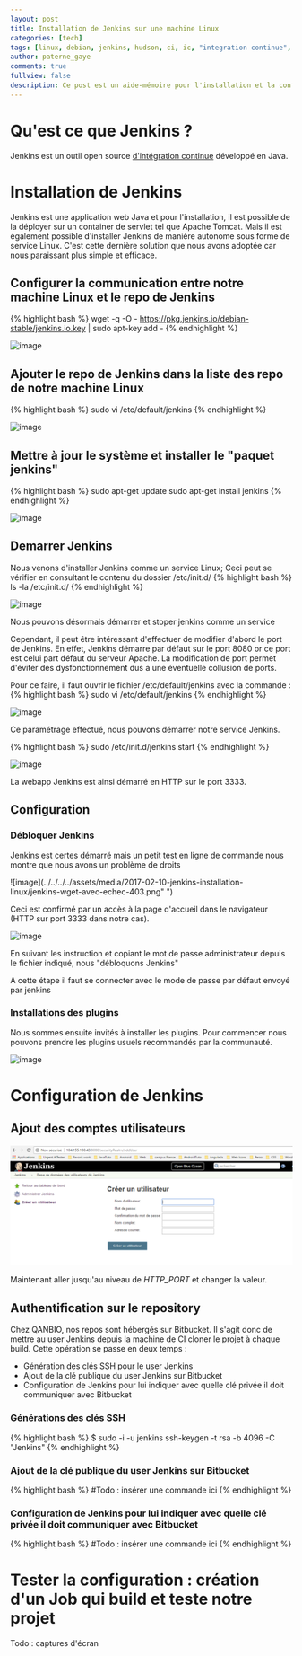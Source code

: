 ```yaml
---
layout: post
title: Installation de Jenkins sur une machine Linux
categories: [tech]
tags: [linux, debian, jenkins, hudson, ci, ic, "integration continue", "continuous integration" ]
author: paterne_gaye
comments: true
fullview: false
description: Ce post est un aide-mémoire pour l'installation et la configuration basique de Jenkins sur une machine Linux Debian.
---
```


# Qu'est ce que Jenkins ?
Jenkins est un outil open source [d'intégration continue](https://fr.wikipedia.org/wiki/Int%C3%A9gration_continue "lien vers wikipedia") développé en Java.

# Installation de Jenkins
Jenkins est une application web Java et pour l'installation, il est possible de la déployer sur un container de servlet tel que Apache Tomcat. Mais il est également possible d'installer Jenkins de manière autonome sous forme de service Linux. C'est cette dernière solution que nous avons adoptée car nous paraissant plus simple et efficace.

## Configurer la communication entre notre machine Linux et le repo de Jenkins
{% highlight bash %}
 wget -q -O - https://pkg.jenkins.io/debian-stable/jenkins.io.key | sudo apt-key add -
{% endhighlight %}

![image](../../../../assets/media/2017-02-10-jenkins-installation-linux/jenkins-add-key.png " ")


## Ajouter le repo de Jenkins dans la liste des repo de notre machine Linux
{% highlight bash %}
sudo vi /etc/default/jenkins
{% endhighlight %}

![image](../../../../assets/media/2017-02-10-jenkins-installation-linux/vi-etc-apt-sources-list.png " ")

## Mettre à jour le système et installer le "paquet jenkins"

{% highlight bash %}
sudo apt-get update
sudo apt-get install jenkins
{% endhighlight %}

![image](../../../../assets/media/2017-02-10-jenkins-installation-linux/install-jenkins.png " ")


## Demarrer Jenkins
Nous venons d'installer Jenkins comme un service Linux; Ceci peut se vérifier en consultant le contenu du dossier /etc/init.d/
{% highlight bash %}
 ls -la /etc/init.d/
{% endhighlight %}

![image](../../../../assets/media/2017-02-10-jenkins-installation-linux/ls-la-jenkins-service.png " ")

Nous pouvons désormais démarrer et stoper jenkins  comme un service

Cependant, il peut être intéressant d'effectuer de modifier d'abord le port de Jenkins. En effet, Jenkins démarre par défaut sur le port 8080 or ce port est celui part défaut du serveur Apache. La modification de port permet d'éviter des dysfonctionnement dus a une éventuelle collusion de ports.

Pour ce faire, il faut ouvrir le fichier /etc/default/jenkins avec la commande :
{% highlight bash %}
sudo vi /etc/default/jenkins
{% endhighlight %}

![image](../../../../assets/media/2017-02-10-jenkins-installation-linux/jenkins-change-port.png " ")

Ce paramétrage effectué, nous pouvons démarrer notre service Jenkins.

{% highlight bash %}
sudo /etc/init.d/jenkins start
{% endhighlight %}

![image](../../../../assets/media/2017-02-10-jenkins-installation-linux/start-jenkins.png " ")

La webapp Jenkins est ainsi démarré en HTTP sur le port 3333.


## Configuration

### Débloquer Jenkins
Jenkins est certes démarré mais un petit test en ligne de commande nous montre que nous avons un problème de droits

![image](../../../../assets/media/2017-02-10-jenkins-installation-linux/jenkins-wget-avec-echec-403.png" ")

Ceci est confirmé par un accès à la page d'accueil dans le navigateur  (HTTP sur port 3333 dans notre cas).

![image](../../../../assets/media/2017-02-10-jenkins-installation-linux/jenkins-accueil-avant-passwd.png " ")

En suivant les instruction et copiant le mot de passe administrateur depuis le fichier indiqué, nous "débloquons Jenkins"

A cette étape il faut se connecter avec le mode de passe par défaut envoyé par jenkins

### Installations des plugins
Nous sommes ensuite invités à installer les plugins. Pour commencer nous pouvons prendre les plugins usuels recommandés par la communauté.

![image](../../../../assets/media/2017-02-10-jenkins-installation-linux/Jenkins-choix-plugins.png " ")


# Configuration de Jenkins

## Ajout des comptes utilisateurs

![ajouter utilisateur](../assets/media/adduser.PNG "ajouter utilisateur")


Maintenant aller jusqu'au niveau de *HTTP_PORT* et changer la valeur.

## Authentification sur le repository
Chez QANBIO, nos repos sont hébergés sur Bitbucket. Il s'agit donc de mettre au user Jenkins depuis la machine de CI cloner le projet à chaque build. Cette opération se passe en deux temps :
* Génération des clés SSH pour le user Jenkins
* Ajout de la clé publique du user Jenkins sur Bitbucket
* Configuration de Jenkins pour lui indiquer avec quelle clé privée il doit communiquer avec Bitbucket

### Générations des clés SSH
{% highlight bash %}
$ sudo -i -u jenkins
ssh-keygen -t rsa -b 4096 -C "Jenkins"
{% endhighlight %}

### Ajout de la clé publique du user Jenkins sur Bitbucket
{% highlight bash %}
#Todo : insérer une commande ici
{% endhighlight %}

### Configuration de Jenkins pour lui indiquer avec quelle clé privée il doit communiquer avec Bitbucket
{% highlight bash %}
#Todo : insérer une commande ici
{% endhighlight %}


# Tester la configuration : création d'un Job qui build et teste notre projet

Todo : captures d'écran
